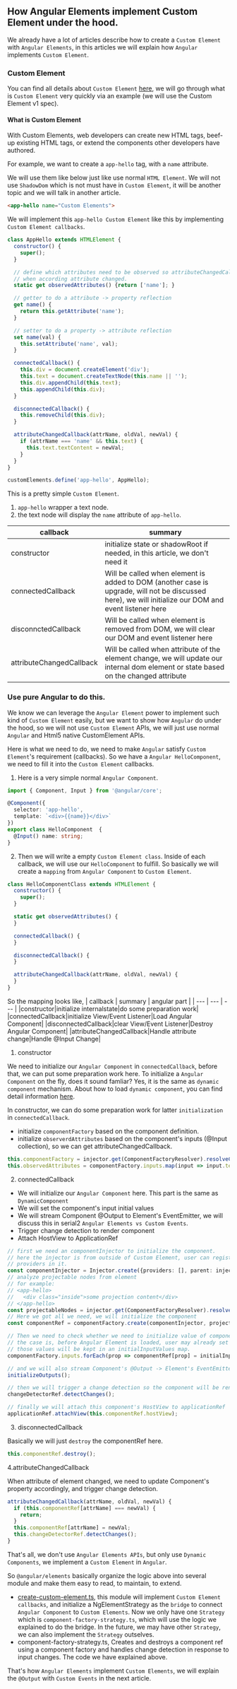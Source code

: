 ## How Angular Elements implement Custom Element under the hood.

We already have a lot of articles describe how to create a `Custom Element` with `Angular Elements`, in this articles we will explain how `Angular` implements `Custom Element`.

### Custom Element

You can find all details about `Custom Element` [here](https://developers.google.com/web/fundamentals/web-components/customelements), we will go through what is `Custom Element` very quickly via an example (we will use the Custom Element v1 spec).

#### What is Custom Element

With Custom Elements, web developers can create new HTML tags, beef-up existing HTML tags, or extend the components other developers have authored.

For example, we want to create a `app-hello` tag, with a `name` attribute.

We will use them like below just like use normal `HTML Element`. We will not use `ShadowDom` which is not must have in `Custom Element`, it will be another topic and we will talk in another article.

```html
<app-hello name="Custom Elements">
```

We will implement this `app-hello Custom Element` like this by implementing `Custom Element callbacks`.

```js
class AppHello extends HTMLElement {
  constructor() {
    super();
  }

  // define which attributes need to be observed so attributeChangedCallback will be triggered
  // when according attribute changed.
  static get observedAttributes() {return ['name']; }

  // getter to do a attribute -> property reflection
  get name() {
    return this.getAttribute('name');
  }

  // setter to do a property -> attribute reflection
  set name(val) {
    this.setAttribute('name', val);
  }

  connectedCallback() {
    this.div = document.createElement('div');
    this.text = document.createTextNode(this.name || '');
    this.div.appendChild(this.text);
    this.appendChild(this.div);
  }

  disconnectedCallback() {
    this.removeChild(this.div);
  }

  attributeChangedCallback(attrName, oldVal, newVal) {
    if (attrName === 'name' && this.text) {
      this.text.textContent = newVal;
    }
  }
}

customElements.define('app-hello', AppHello);
```

This is a pretty simple `Custom Element`.
1. `app-hello` wrapper a text node.
2. the text node will display the `name` attribute of `app-hello`.

| callback | summary |
| --- | --- |
|constructor|initialize state or shadowRoot if needed, in this article, we don't need it|
|connectedCallback|Will be called when element is added to DOM (another case is upgrade, will not be discussed here), we will initialize our DOM and event listener here|
|disconnctedCallback|Will be called when element is removed from DOM, we will clear our DOM and event listener here|
|attributeChangedCallback|Will be called when attribute of the element change, we will update our internal dom element or state based on the changed attribute|

### Use pure Angular to do this.

We know we can leverage the `Angular Element` power to implement such kind of `Custom Element` easily, but we want to show how `Angular` do under the hood, so we will not use `Custom Element` APIs, we will just use normal `Angular` and Html5 native CustomElement APIs.

Here is what we need to do, we need to make `Angular` satisfy `Custom Element`'s requirement (callbacks).
So we have a `Angular HelloComponent`, we need to fill it into the `Custom Element` callbacks.

1. Here is a very simple normal `Angular Component`.

```ts
import { Component, Input } from '@angular/core';

@Component({
  selector: 'app-hello',
  template: `<div>{{name}}</div>`
})
export class HelloComponent  {
  @Input() name: string;
}

```

2. Then we will write a empty `Custom Element class`. Inside of each callback, we will use our `HelloComponent` to fulfill.
So basically we will create a `mapping` from `Angular Component` to `Custom Element`.
```js
class HelloComponentClass extends HTMLElement {
  constructor() {
    super();
  }

  static get observedAttributes() {
  }

  connectedCallback() {
  }

  disconnectedCallback() {
  }

  attributeChangedCallback(attrName, oldVal, newVal) {
  }
}
```

So the mapping looks like,
| callback | summary | angular part |
| --- | --- | --- |
|constructor|initialize internalstate|do some preparation work|
|connectedCallback|initialize View/Event Listener|Load Angular Component|
|disconnectedCallback|clear View/Event Listener|Destroy Angular Component|
|attributeChangedCallback|Handle attribute change|Handle @Input Change|

1. constructor

We need to initialize our `Angular Component` in `connectedCallback`, before that, we can put some preparation work here.
To initialize a `Angular Component` on the fly, does it sound famliar? Yes, it is the same as `dynamic component` mechanism.
About how to load `dynamic component`, you can find detail information [here](https://blog.angularindepth.com/here-is-what-you-need-to-know-about-dynamic-components-in-angular-ac1e96167f9e).

In constructor, we can do some preparation work for latter `initialization` in `connectedCallback`.

- initialize `componentFactory` based on the component definition.
- initialize `observerdAttributes` based on the component's inputs (@Input collection), so we can get attributeChangedCallback.

```ts
this.componentFactory = injector.get(ComponentFactoryResolver).resolveComponentFactory(component);
this.observedAttributes = componentFactory.inputs.map(input => input.templateName); // we use templateName to handle this case @Input('aliasName');
```

2. connectedCallback

- We will initialize our `Angular Component` here. This part is the same as `DynamicComponent`
- We will set the component's input initial values
- We will stream Component @Output to Element's EventEmitter, we will discuss this in serial2 `Angular Elements vs Custom Events`.
- Trigger change detection to render component
- Attach HostView to ApplicationRef

```ts
// first we need an componentInjector to initialize the component.
// here the injector is from outside of Custom Element, user can register some of their own
// providers in it.
const componentInjector = Injector.create({providers: [], parent: injector});
// analyze projectable nodes from element
// for example:
// <app-hello>
//   <div class="inside">some projection content</div>
// </app-hello>
const projectableNodes = injector.get(ComponentFactoryResolver).resolveComponentFactory(component);
// Here we got all we need, we will initialize the component
const componentRef = componentFactory.create(componentInjector, projectableNodes, element);

// Then we need to check whether we need to initialize value of component's input
// the case is, before Angular Element is loaded, user may already set element's property.
// those values will be kept in an initialInputValues map.
componentFactory.inputs.forEach(prop => componentRef[prop] = initialInputValues.get(prop));

// and we will also stream Component's @Output -> Element's EventEmitter
initializeOutputs();

// then we will trigger a change detection so the component will be rendered in next tick.
changeDetectorRef.detectChanges();

// finally we will attach this component's HostView to applicationRef
applicationRef.attachView(this.componentRef.hostView);
```

3. disconnectedCallback

Basically we will just `destroy` the componentRef here.

```ts
this.componentRef.destroy();
```

4.attributeChangedCallback

When attribute of element changed, we need to update Component's property accordingly, and trigger change detection.

```ts
attributeChangedCallback(attrName, oldVal, newVal) {
  if (this.componentRef[attrName] === newVal) {
    return;
  }
  this.componentRef[attrName] = newVal;
  this.changeDetectorRef.detectChanges();
}
```

That's all, we don't use `Angular Elements APIs`, but only use `Dynamic Components`, we implement a `Custom Element` in `Angular`.

So `@angular/elements` basically organize the logic above into several module and make them easy to read, to maintain, to extend.

- [create-custom-element.ts](https://github.com/angular/angular/blob/master/packages/elements/src/create-custom-element.ts), this module will implement `Custom Element callbacks`, and initialize a NgElementStrategy as the `bridge` to connect `Angular Component` to `Custom Elements`. Now we only have one `Strategy` which is `component-factory-strategy.ts`, which will use the logic we explained to do the bridge. In the future, we may have other `Strategy`, we can also implement the `Strategy` outselves.
- component-factory-strategy.ts, Creates and destroys a component ref using a component factory and handles change detection in response to input changes. The code we have explained above.

That's how `Angular Elements` implement `Custom Elements`, we will explain the `@Output` with `Custom Events` in the next article.


